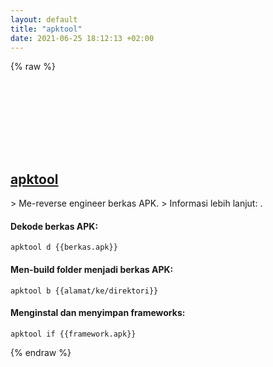 ```yaml
---
layout: default
title: "apktool"
date: 2021-06-25 18:12:13 +02:00
---
```

{% raw %}
<h2 id="apktool">
  <a href="/id/common/apktool.html">apktool</a> <a href="#apktool"><svg class="icon">
    <use href="/assets/images/unicode_sprite.svg#link" />
  </svg></a>
</h2>
> Me-reverse engineer berkas APK.
> Informasi lebih lanjut: <https://ibotpeaches.github.io/Apktool/>.

#### Dekode berkas APK:
```shell
apktool d {{berkas.apk}}
```
#### Men-build folder menjadi berkas APK:
```shell
apktool b {{alamat/ke/direktori}}
```
#### Menginstal dan menyimpan frameworks:
```shell
apktool if {{framework.apk}}
```
{% endraw %}